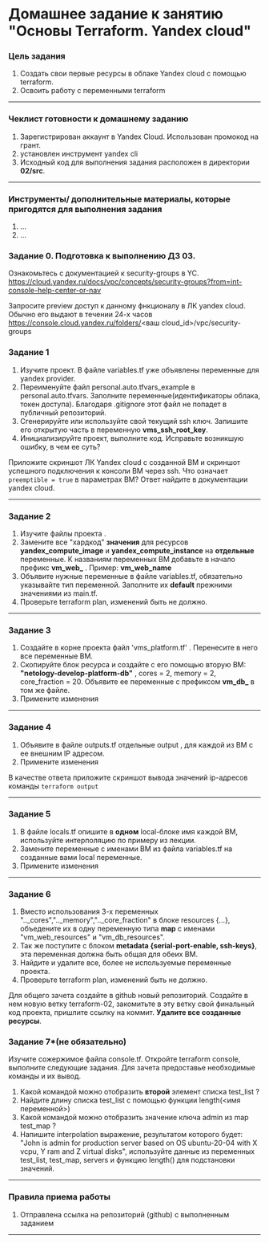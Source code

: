 # Домашнее задание к занятию "Основы Terraform. Yandex cloud"

### Цель задания

1. Создать свои первые ресурсы в облаке Yandex cloud с помощью terraform.
2. Освоить работу с переменными terraform

------

### Чеклист готовности к домашнему заданию

1. Зарегистрирован аккаунт в Yandex Cloud. Использован промокод на грант.
2. установлен инструмент yandex cli
3. Исходный код для выполнения задания расположен в директории **02/src**.

------

### Инструменты/ дополнительные материалы, которые пригодятся для выполнения задания

1. ...
2. ...


### Задание 0. Подготовка к выполнению ДЗ 03.
Ознакомьтесь с документацией к security-groups в YC.
https://cloud.yandex.ru/docs/vpc/concepts/security-groups?from=int-console-help-center-or-nav

Запросите preview доступ к данному фнкционалу в ЛК yandex cloud. Обычно его выдают в течении 24-х часов
https://console.cloud.yandex.ru/folders/<ваш cloud_id>/vpc/security-groups


### Задание 1

1. Изучите проект. В файле variables.tf уже объявлены переменные для yandex provider.
2. Переименуйте файл personal.auto.tfvars_example в personal.auto.tfvars. Заполните переменные(идентификаторы облака, токен доступа). Благодаря .gitignore этот файл не попадет в публичный репозиторий.
3. Сгенерируйте или используйте свой текущий ssh ключ. Запишите его открытую часть в переменную **vms_ssh_root_key**.
3. Инициализируйте проект, выполните код. Исправьте возникшую ошибку, в чем ее суть?

Приложите скриншот ЛК Yandex cloud с созданной ВМ и скриншот успешного подключения к консоли ВМ через ssh.
Что означает ```preemptible = true``` в параметрах ВМ? Ответ найдите в документации yandex cloud.

------

### Задание 2

1. Изучите файлы проекта .
2. Замените все "хардкод" **значения** для ресурсов **yandex_compute_image** и **yandex_compute_instance** на **отдельные** переменные. К названиям переменных ВМ добавьте в начало префикс **vm_web_** .  Пример: **vm_web_name**
2. Объявите нужные переменные в файле variables.tf, обязательно указывайте тип переменной. Заполните их **default** прежними значениями из main.tf. 
3. Проверьте terraform plan, изменений быть не должно. 

------

### Задание 3
1. Создайте в корне проекта файл 'vms_platform.tf' . Перенесите в него все переменные ВМ.
2. Скопируйте блок ресурса и создайте с его помощью вторую ВМ: **"netology-develop-platform-db"** ,  cores  = 2, memory = 2, core_fraction = 20. Объявите ее переменные с префиксом **vm_db_** в том же файле.
3. Примените изменения

------

### Задание 4
1. Объявите в файле outputs.tf отдельные output , для каждой из ВМ с ее внешним IP адресом.
2. Примените изменения

В качестве ответа приложите скриншот вывода значений ip-адресов команды ```terraform output```

------
### Задание 5
1. В файле locals.tf опишите в **одном** local-блоке имя каждой ВМ, используйте интерполяцию по примеру из лекции.
2. Замените переменные с именами ВМ из файла variables.tf на созданные вами local переменные.
3. Примените изменения


------
### Задание 6
1. Вместо использования 3-х переменных  ".._cores",".._memory",".._core_fraction" в блоке resources {...}, объедените их в одну переменную типа **map** с именами "vm_web_resources" и "vm_db_resources".
2. Так же поступите с блоком **metadata {serial-port-enable, ssh-keys}**, эта переменная должна быть общая для обеих ВМ.
3. Найдите и удалите все, более не используемые переменные проекта.
4. Проверьте terraform plan, изменений быть не должно.

Для общего зачета создайте в github новый репозиторий. Создайте в нем новую ветку terraform-02, закомитьте в эту ветку свой финальный код проекта, пришлите ссылку на коммит. **Удалите все созданные ресурсы**.


### Задание 7*(не обязательно)

Изучите сожержимое файла console.tf. Откройте terraform console, выполните следующие задания. Для зачета предоставье необходимые команды и их вывод.

1. Какой командой можно отобразить **второй** элемент списка test_list ?
2. Найдите длину списка test_list с помощью функции length(<имя переменной>)
3. Какой командой можно отобразить значение ключа admin из map test_map ?
4. Напишите interpolation выражение, результатом которого будет: "John is admin for production server based on OS ubuntu-20-04 with X vcpu, Y ram and Z virtual disks", используйте данные из переменных test_list, test_map, servers и функцию length() для подстановки значений.


------
### Правила приема работы

1. Отправлена ссылка на репозиторий (github) с выполненным заданием

------
